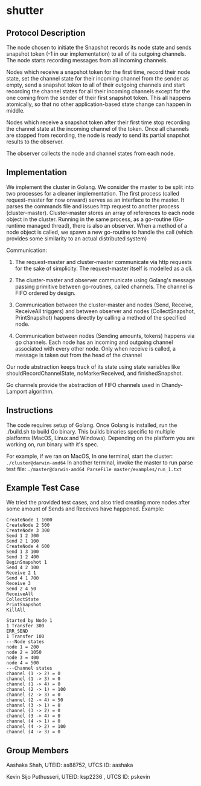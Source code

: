 # shutter

## Protocol Description
The node chosen to initiate the Snapshot records its node state and sends snapshot token (-1 in our implementation) to all of its outgoing channels. The node starts recording messages from all incoming channels.

Nodes which receive a snapshot token for the first time, record their node state, set the channel state for their incoming channel from the sender as empty, send a snapshot token to all of their outgoing channels and start recording the channel states for all their incoming channels except for the one coming from the sender of their first snapshot token. This all happens atomically, so that no other application-based state change can happen in middle.

Nodes which receive a snapshot token after their first time stop recording the channel state at the incoming channel of the token. Once all channels are stopped from recording, the node is ready to send its partial snapshot results to the observer.

The observer collects the node and channel states from each node.

## Implementation
We implement the cluster in Golang. We consider the master to be split into two processes for a cleaner implementation. The first process (called request-master for now onward) serves as an interface to the master. It parses the commands file and issues http request to another process (cluster-master). Cluster-master stores an array of references to each node object in the cluster. Running in the same process, as a go-routine (Go-runtime managed thread), there is also an observer. When a method of a node object is called, we spawn a new go-routine to handle the call (which provides some similarity to an actual distributed system)

Communication:

1. The request-master and cluster-master communicate via http requests for the sake of simplicity. The request-master itself is modelled as a cli.

2. The cluster-master and observer communicate using Golang's message passing primitive between go-routines, called channels. The channel is FIFO ordered by design.

3. Communication between the cluster-master and nodes (Send, Receive, ReceiveAll triggers) and between observer and nodes (CollectSnapshot, PrintSnapshot) happens directly by calling a method of the specified node.

4. Communication between nodes (Sending amounts, tokens) happens via go channels. Each node has an incoming and outgoing channel associated with every other node. Only when receive is called, a message is taken out from the head of the channel

Our node abstraction keeps track of its state using state variables like shouldRecordChannelState, noMarkerReceived, and finishedSnapshot.

Go channels provide the abstraction of FIFO channels used in Chandy-Lamport algorithm.

## Instructions
The code requires setup of Golang.
Once Golang is installed, run the ./build.sh to build Go binary. This builds binaries specific to multiple platforms (MacOS, Linux and Windows). Depending on the platform you are working on, run binary with it's spec.

For example, if we ran on MacOS,
In one terminal, start the cluster:  `./cluster@darwin-amd64`
In another terminal, invoke the master to run parse test file: `./master@darwin-amd64 ParseFile master/examples/run_1.txt`

## Example Test Case
We tried the provided test cases, and also tried creating more nodes after some amount of Sends and Receives have happened.
Example:
```
CreateNode 1 1000
CreateNode 2 500
CreateNode 3 300
Send 1 2 300
Send 2 1 100
CreateNode 4 600
Send 1 3 100
Send 1 2 400
BeginSnapshot 1
Send 4 2 100
Receive 2 1
Send 4 1 700
Receive 3
Send 2 4 50
ReceiveAll
CollectState
PrintSnapshot
KillAll
```
```
Started by Node 1
1 Transfer 300
ERR_SEND
1 Transfer 100
---Node states
node 1 = 200
node 2 = 1050
node 3 = 400
node 4 = 500
---Channel states
channel (1 -> 2) = 0
channel (1 -> 3) = 0
channel (1 -> 4) = 0
channel (2 -> 1) = 100
channel (2 -> 3) = 0
channel (2 -> 4) = 50
channel (3 -> 1) = 0
channel (3 -> 2) = 0
channel (3 -> 4) = 0
channel (4 -> 1) = 0
channel (4 -> 2) = 100
channel (4 -> 3) = 0
```

## Group Members
Aashaka Shah, UTEID: as88752, UTCS ID: aashaka

Kevin Sijo Puthusseri, UTEID: ksp2236 , UTCS ID: pskevin
